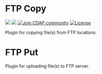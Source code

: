 # FTP Copy

 <img src="https://cdap-users.herokuapp.com/assets/cm-notavailable.svg"/> <img src="https://cdap-users.herokuapp.com/assets/cdap-action.svg"/> <a href="https://cdap-users.herokuapp.com/"><img alt="Join CDAP community" src="https://cdap-users.herokuapp.com/badge.svg?t=1"/></a> [![License](https://img.shields.io/badge/License-Apache%202.0-blue.svg)](https://opensource.org/licenses/Apache-2.0)

Plugin for copying file(s) from FTP locations.


# FTP Put

Plugin for uploading file(s) to FTP server.